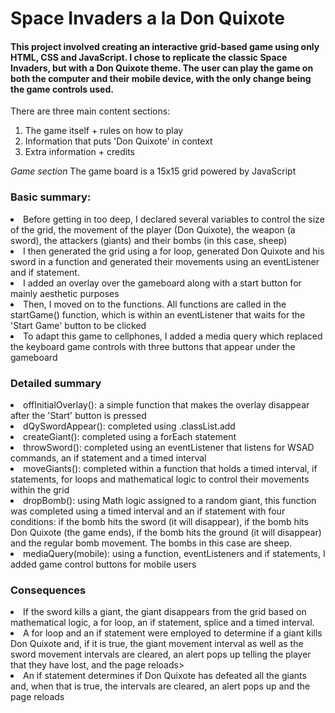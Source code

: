 # Space Invaders a la Don Quixote
 
 <h4>This project involved creating an interactive grid-based game using only HTML, CSS and JavaScript. I chose to replicate the classic Space Invaders, but with a Don Quixote theme. The user can play the game on both the computer and their mobile device, with the only change being the game controls used.</h4>
 
 There are three main content sections:
  1. The game itself + rules on how to play
  2. Information that puts 'Don Quixote' in context
  3. Extra information + credits
  
  <em>Game section</em>
  The game board is a 15x15 grid powered by JavaScript
 
 <h3>Basic summary:</h3>
    <li>Before getting in too deep, I declared several variables to control the size of the grid, the movement of the player (Don Quixote), the weapon (a sword), the attackers (giants) and their bombs (in this case, sheep)</li>
    <li>I then generated the grid using a for loop, generated Don Quixote and his sword in a function and generated their movements using an eventListener and if statement.
    <li>I added an overlay over the gameboard along with a start button for mainly aesthetic purposes</li>
    <li>Then, I moved on to the functions. All functions are called in the startGame() function, which is within an eventListener that waits for the 'Start Game' button to be clicked</li>
    <li>To adapt this game to cellphones, I added a media query which replaced the keyboard game controls with three buttons that appear under the gameboard</li>


<h3>Detailed summary</h3>
<li>offInitialOverlay(): a simple function that makes the overlay disappear after the 'Start' button is pressed</li>
<li>dQySwordAppear(): completed using .classList.add</li>
<li>createGiant(): completed using a forEach statement</li>
<li>throwSword(): completed using an eventListener that listens for WSAD commands, an if statement and a timed interval</li>
<li>moveGiants(): completed within a function that holds a timed interval, if statements, for loops and mathematical logic to control their movements within the grid</li>
<li>dropBomb(): using Math logic assigned to a random giant, this function was completed using a timed interval and an if statement with four conditions: if the bomb hits the sword (it will disappear), if the bomb hits Don Quixote (the game ends), if the bomb hits the ground (it will disappear) and the regular bomb movement. The bombs in this case are sheep.</li>
<li>mediaQuery(mobile): using a function, eventListeners and if statements, I added game control buttons for mobile users</li>

<h3>Consequences</h3>
<li>If the sword kills a giant, the giant disappears from the grid based on mathematical logic, a for loop, an if statement, splice and a timed interval.</li>
<li>A for loop and an if statement were employed to determine if a giant kills Don Quixote and, if it is true, the giant movement interval as well as the sword movement intervals are cleared, an alert pops up telling the player that they have lost, and the page reloads>
<li>An if statement determines if Don Quixote has defeated all the giants and, when that is true, the intervals are cleared, an alert pops up and the page reloads</li>

